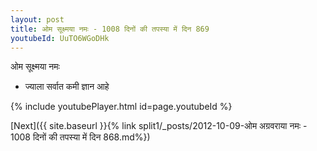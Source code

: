 ```yaml
---
layout: post
title: ओम सूक्ष्मया नमः - 1008 दिनों की तपस्या में दिन 869
youtubeId: UuTO6WGoDHk
---
```

 
 
 ओम सूक्ष्मया नमः  
 
 -  ज्याला सर्वात कमी ज्ञान आहे 
 
  
 
  
 
 
 
 
 
 


{% include youtubePlayer.html id=page.youtubeId %}
 
[Next]({{ site.baseurl }}{% link  split1/_posts/2012-10-09-ओम अग्रवराया नमः - 1008 दिनों की तपस्या में दिन 868.md%})
 
